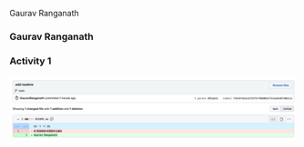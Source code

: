 Gaurav Ranganath

### Gaurav Ranganath ###

### Activity 1 ###

![Commit Screenshot](/activity_1.jpg "Commit Screenshot")
